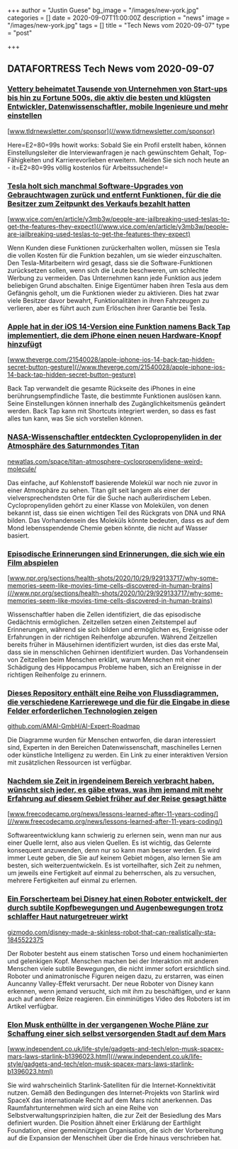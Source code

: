 +++
author = "Justin Guese"
bg_image = "/images/new-york.jpg"
categories = []
date = 2020-09-07T11:00:00Z
description = "news"
image = "/images/new-york.jpg"
tags = []
title = "Tech News vom 2020-09-07"
type = "post"

+++

        
## DATAFORTRESS Tech News vom 2020-09-07



### [Vettery beheimatet Tausende von Unternehmen von Start-ups bis hin zu Fortune 500s, die aktiv die besten und klügsten Entwickler, Datenwissenschaftler, mobile Ingenieure und mehr einstellen](//www.tldrnewsletter.com/sponsor)


[www.tldrnewsletter.com/sponsor](//www.tldrnewsletter.com/sponsor)


Here=E2=80=99s howit works: Sobald Sie ein Profil erstellt haben, können Einstellungsleiter die Interviewanfragen je nach gewünschtem Gehalt, Top-Fähigkeiten und Karrierevorlieben erweitern. Melden Sie sich noch heute an - it=E2=80=99s völlig kostenlos für Arbeitssuchende!=


### [Tesla holt sich manchmal Software-Upgrades von Gebrauchtwagen zurück und entfernt Funktionen, für die die Besitzer zum Zeitpunkt des Verkaufs bezahlt hatten](//www.vice.com/en/article/y3mb3w/people-are-jailbreaking-used-teslas-to-get-the-features-they-expect)


[www.vice.com/en/article/y3mb3w/people-are-jailbreaking-used-teslas-to-get-the-features-they-expect](//www.vice.com/en/article/y3mb3w/people-are-jailbreaking-used-teslas-to-get-the-features-they-expect)


Wenn Kunden diese Funktionen zurückerhalten wollen, müssen sie Tesla die vollen Kosten für die Funktion bezahlen, um sie wieder einzuschalten. Den Tesla-Mitarbeitern wird gesagt, dass sie die Software-Funktionen zurücksetzen sollen, wenn sich die Leute beschweren, um schlechte Werbung zu vermeiden. Das Unternehmen kann jede Funktion aus jedem beliebigen Grund abschalten. Einige Eigentümer haben ihren Tesla aus dem Gefängnis geholt, um die Funktionen wieder zu aktivieren. Dies hat zwar viele Besitzer davor bewahrt, Funktionalitäten in ihren Fahrzeugen zu verlieren, aber es führt auch zum Erlöschen ihrer Garantie bei Tesla.


### [Apple hat in der iOS 14-Version eine Funktion namens Back Tap implementiert, die dem iPhone einen neuen Hardware-Knopf hinzufügt](//www.theverge.com/21540028/apple-iphone-ios-14-back-tap-hidden-secret-button-gesture)


[www.theverge.com/21540028/apple-iphone-ios-14-back-tap-hidden-secret-button-gesture](//www.theverge.com/21540028/apple-iphone-ios-14-back-tap-hidden-secret-button-gesture)


Back Tap verwandelt die gesamte Rückseite des iPhones in eine berührungsempfindliche Taste, die bestimmte Funktionen auslösen kann. Seine Einstellungen können innerhalb des Zugänglichkeitsmenüs geändert werden. Back Tap kann mit Shortcuts integriert werden, so dass es fast alles tun kann, was Sie sich vorstellen können.


### [NASA-Wissenschaftler entdeckten Cyclopropenyliden in der Atmosphäre des Saturnmondes Titan](//newatlas.com/space/titan-atmosphere-cyclopropenylidene-weird-molecule/)


[newatlas.com/space/titan-atmosphere-cyclopropenylidene-weird-molecule/](//newatlas.com/space/titan-atmosphere-cyclopropenylidene-weird-molecule/)


Das einfache, auf Kohlenstoff basierende Molekül war noch nie zuvor in einer Atmosphäre zu sehen. Titan gilt seit langem als einer der vielversprechendsten Orte für die Suche nach außerirdischem Leben. Cyclopropenyliden gehört zu einer Klasse von Molekülen, von denen bekannt ist, dass sie einen wichtigen Teil des Rückgrats von DNA und RNA bilden. Das Vorhandensein des Moleküls könnte bedeuten, dass es auf dem Mond lebensspendende Chemie geben könnte, die nicht auf Wasser basiert.


### [Episodische Erinnerungen sind Erinnerungen, die sich wie ein Film abspielen](//www.npr.org/sections/health-shots/2020/10/29/929133717/why-some-memories-seem-like-movies-time-cells-discovered-in-human-brains)


[www.npr.org/sections/health-shots/2020/10/29/929133717/why-some-memories-seem-like-movies-time-cells-discovered-in-human-brains](//www.npr.org/sections/health-shots/2020/10/29/929133717/why-some-memories-seem-like-movies-time-cells-discovered-in-human-brains)


Wissenschaftler haben die Zellen identifiziert, die das episodische Gedächtnis ermöglichen. Zeitzellen setzen einen Zeitstempel auf Erinnerungen, während sie sich bilden und ermöglichen es, Ereignisse oder Erfahrungen in der richtigen Reihenfolge abzurufen. Während Zeitzellen bereits früher in Mäusehirnen identifiziert wurden, ist dies das erste Mal, dass sie in menschlichen Gehirnen identifiziert wurden. Das Vorhandensein von Zeitzellen beim Menschen erklärt, warum Menschen mit einer Schädigung des Hippocampus Probleme haben, sich an Ereignisse in der richtigen Reihenfolge zu erinnern.


### [Dieses Repository enthält eine Reihe von Flussdiagrammen, die verschiedene Karrierewege und die für die Eingabe in diese Felder erforderlichen Technologien zeigen](//github.com/AMAI-GmbH/AI-Expert-Roadmap)


[github.com/AMAI-GmbH/AI-Expert-Roadmap](//github.com/AMAI-GmbH/AI-Expert-Roadmap)


Die Diagramme wurden für Menschen entworfen, die daran interessiert sind, Experten in den Bereichen Datenwissenschaft, maschinelles Lernen oder künstliche Intelligenz zu werden. Ein Link zu einer interaktiven Version mit zusätzlichen Ressourcen ist verfügbar.


### [Nachdem sie Zeit in irgendeinem Bereich verbracht haben, wünscht sich jeder, es gäbe etwas, was ihm jemand mit mehr Erfahrung auf diesem Gebiet früher auf der Reise gesagt hätte](//www.freecodecamp.org/news/lessons-learned-after-11-years-coding/)


[www.freecodecamp.org/news/lessons-learned-after-11-years-coding/](//www.freecodecamp.org/news/lessons-learned-after-11-years-coding/)


Softwareentwicklung kann schwierig zu erlernen sein, wenn man nur aus einer Quelle lernt, also aus vielen Quellen. Es ist wichtig, das Gelernte konsequent anzuwenden, denn nur so kann man besser werden. Es wird immer Leute geben, die Sie auf keinem Gebiet mögen, also lernen Sie am besten, sich weiterzuentwickeln. Es ist vorteilhafter, sich Zeit zu nehmen, um jeweils eine Fertigkeit auf einmal zu beherrschen, als zu versuchen, mehrere Fertigkeiten auf einmal zu erlernen.


### [Ein Forscherteam bei Disney hat einen Roboter entwickelt, der durch subtile Kopfbewegungen und Augenbewegungen trotz schlaffer Haut naturgetreuer wirkt](//gizmodo.com/disney-made-a-skinless-robot-that-can-realistically-sta-1845522375)


[gizmodo.com/disney-made-a-skinless-robot-that-can-realistically-sta-1845522375](//gizmodo.com/disney-made-a-skinless-robot-that-can-realistically-sta-1845522375)


Der Roboter besteht aus einem statischen Torso und einem hochanimierten und gelenkigen Kopf. Menschen machen bei der Interaktion mit anderen Menschen viele subtile Bewegungen, die nicht immer sofort ersichtlich sind. Roboter und animatronische Figuren neigen dazu, zu erstarren, was einen Auncanny Valley-Effekt verursacht. Der neue Roboter von Disney kann erkennen, wenn jemand versucht, sich mit ihm zu beschäftigen, und er kann auch auf andere Reize reagieren. Ein einminütiges Video des Roboters ist im Artikel verfügbar.


### [Elon Musk enthüllte in der vergangenen Woche Pläne zur Schaffung einer sich selbst versorgenden Stadt auf dem Mars](//www.independent.co.uk/life-style/gadgets-and-tech/elon-musk-spacex-mars-laws-starlink-b1396023.html)


[www.independent.co.uk/life-style/gadgets-and-tech/elon-musk-spacex-mars-laws-starlink-b1396023.html](//www.independent.co.uk/life-style/gadgets-and-tech/elon-musk-spacex-mars-laws-starlink-b1396023.html)


Sie wird wahrscheinlich Starlink-Satelliten für die Internet-Konnektivität nutzen. Gemäß den Bedingungen des Internet-Projekts von Starlink wird SpaceX das internationale Recht auf dem Mars nicht anerkennen. Das Raumfahrtunternehmen wird sich an eine Reihe von Selbstverwaltungsprinzipien halten, die zur Zeit der Besiedlung des Mars definiert wurden. Die Position ähnelt einer Erklärung der Earthlight Foundation, einer gemeinnützigen Organisation, die sich der Vorbereitung auf die Expansion der Menschheit über die Erde hinaus verschrieben hat.
